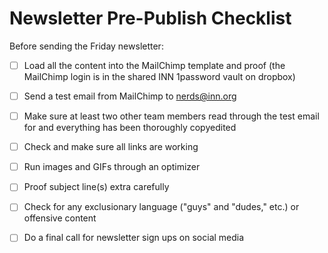 # Newsletter Pre-Publish Checklist

Before sending the Friday newsletter:

- [ ] Load all the content into the MailChimp template and proof (the MailChimp login is in the shared INN 1password vault on dropbox)

- [ ] Send a test email from MailChimp to [nerds@inn.org](mailto:nerds@inn.org)

- [ ] Make sure at least two other team members read through the test email for and everything has been thoroughly copyedited

- [ ] Check and make sure all links are working

- [ ] Run images and GIFs through an optimizer

- [ ] Proof subject line(s) extra carefully

- [ ] Check for any exclusionary language ("guys" and "dudes," etc.) or offensive content

- [ ] Do a final call for newsletter sign ups on social media
